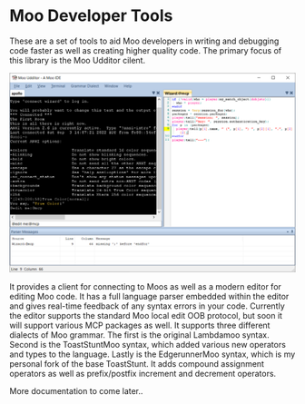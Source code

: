# Moo Developer Tools

These are a set of tools to aid Moo developers in writing and debugging code faster as well as 
creating higher quality code.  The primary focus of this library is the Moo Udditor cilent.

![Editor Sample](https://github.com/wiredwiz/Moo-Developer-Tools/blob/Assets/RepositoryAssets/UdditorDemo.png?raw=true)

It provides
a client for connecting to Moos as well as a modern editor for editing Moo code.  It has a full language
parser embedded within the editor and gives real-time feedback of any syntax errors in your code.
Currently the editor supports the standard Moo local edit OOB protocol, but soon it will support various
MCP packages as well.  It supports three different dialects of Moo grammar.  The first is the original
Lambdamoo syntax.  Second is the ToastStuntMoo syntax, which added various new operators and types to the
language.  Lastly is the EdgerunnerMoo syntax, which is my personal fork of the base ToastStunt.  It adds
compound assignment operators as well as prefix/postfix increment and decrement operators.

More documentation to come later..